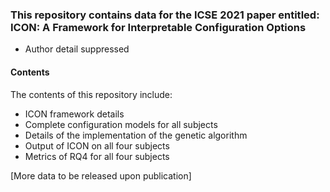 ### This repository contains data for the ICSE 2021 paper entitled: ICON: A Framework for Interpretable Configuration Options
* Author detail suppressed


#### Contents 
The contents of this repository include:
* ICON framework details
* Complete configuration models for all subjects
* Details of the implementation of the genetic algorithm
* Output of ICON on all four subjects
* Metrics of RQ4 for all four subjects

[More data to be released upon publication]
